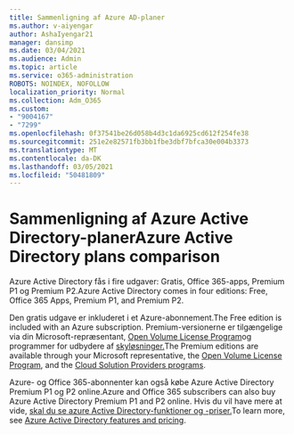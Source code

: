 ```yaml
---
title: Sammenligning af Azure AD-planer
ms.author: v-aiyengar
author: AshaIyengar21
manager: dansimp
ms.date: 03/04/2021
ms.audience: Admin
ms.topic: article
ms.service: o365-administration
ROBOTS: NOINDEX, NOFOLLOW
localization_priority: Normal
ms.collection: Adm_O365
ms.custom:
- "9004167"
- "7299"
ms.openlocfilehash: 0f37541be26d058b4d3c1da6925cd612f254fe38
ms.sourcegitcommit: 251e2e82571fb3bb1fbe3dbf7bfca30e004b3373
ms.translationtype: MT
ms.contentlocale: da-DK
ms.lasthandoff: 03/05/2021
ms.locfileid: "50481809"
---
```

# <a name="azure-active-directory-plans-comparison"></a><span data-ttu-id="8e8be-102">Sammenligning af Azure Active Directory-planer</span><span class="sxs-lookup"><span data-stu-id="8e8be-102">Azure Active Directory plans comparison</span></span>

<span data-ttu-id="8e8be-103">Azure Active Directory fås i fire udgaver: Gratis, Office 365-apps, Premium P1 og Premium P2.</span><span class="sxs-lookup"><span data-stu-id="8e8be-103">Azure Active Directory comes in four editions: Free, Office 365 Apps, Premium P1, and Premium P2.</span></span>

<span data-ttu-id="8e8be-104">Den gratis udgave er inkluderet i et Azure-abonnement.</span><span class="sxs-lookup"><span data-stu-id="8e8be-104">The Free edition is included with an Azure subscription.</span></span> <span data-ttu-id="8e8be-105">Premium-versionerne er tilgængelige via din Microsoft-repræsentant, [Open Volume License Program](https://go.microsoft.com/fwlink/?linkid=2110873)og programmer for udbydere af [skyløsninger.](https://go.microsoft.com/fwlink/?LinkId=614968&clcid=0x409)</span><span class="sxs-lookup"><span data-stu-id="8e8be-105">The Premium editions are available through your Microsoft representative, the [Open Volume License Program](https://go.microsoft.com/fwlink/?linkid=2110873), and the [Cloud Solution Providers programs](https://go.microsoft.com/fwlink/?LinkId=614968&clcid=0x409).</span></span>

<span data-ttu-id="8e8be-106">Azure- og Office 365-abonnenter kan også købe Azure Active Directory Premium P1 og P2 online.</span><span class="sxs-lookup"><span data-stu-id="8e8be-106">Azure and Office 365 subscribers can also buy Azure Active Directory Premium P1 and P2 online.</span></span> <span data-ttu-id="8e8be-107">Hvis du vil have mere at vide, [skal du se azure Active Directory-funktioner og -priser.](https://go.microsoft.com/fwlink/?linkid=2081447)</span><span class="sxs-lookup"><span data-stu-id="8e8be-107">To learn more, see [Azure Active Directory features and pricing](https://go.microsoft.com/fwlink/?linkid=2081447).</span></span>

